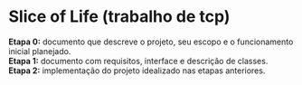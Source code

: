 # Slice of Life (trabalho de tcp)
**Etapa 0:** documento que descreve o projeto, seu escopo e o funcionamento inicial planejado. <br>
**Etapa 1:** documento com requisitos, interface e descrição de classes. <br>
**Etapa 2:** implementação do projeto idealizado nas etapas anteriores.

